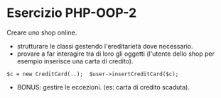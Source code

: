 # Esercizio PHP-OOP-2

Creare uno shop online.
* strutturare le classi gestendo l'ereditarietà dove necessario.
* provare a far interagire tra di loro gli oggetti (l'utente dello shop per esempio inserisce una carta di credito).
  
`$c = new CreditCard(..); 
$user->insertCreditCard($c);`

* BONUS: gestire le eccezioni. (es: carta di credito scaduta).